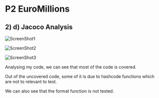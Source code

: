 # P2 EuroMillions
## 2) d) Jacoco Analysis

![ScreenShot1](/screenshots/ss1.png)

![ScreenShot2](/screenshots/ss2.png)

![ScreenShot3](/screenshots/ss3.png)

Analysing my code, we can see that most of the code is covered.

Out of the uncovered code, some of it is due to hashcode functions which are not to relevant to test.

We can also see that the format function is not tested.

